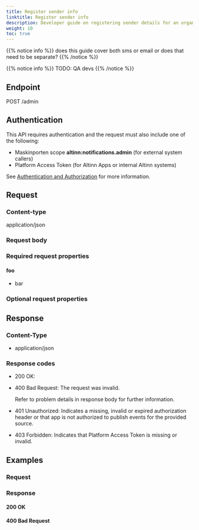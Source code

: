 ```yaml
---
title: Register sender info
linktitle: Register sender info 
description: Developer guide on registering sender details for an organisation
weight: 10
toc: true
---
```


{{% notice info %}}
does this guide cover both sms or email or does that need to be separate? 
{{% /notice %}}

{{% notice info %}}
TODO: QA devs
{{% /notice %}}

## Endpoint

POST /admin

## Authentication

This API requires authentication and the request must also include one of the following: 
- Maskinporten scope __altinn:notifications.admin__ (for external system callers) 
- Platform Access Token (for Altinn Apps or internal Altinn systems)

See [Authentication and Authorization](../../../api/#authentication--authorization) for more information.

## Request

### Content-type

application/json

### Request body


### Required request properties 

#### foo
- bar

### Optional request properties

## Response

### Content-Type
- application/json

### Response codes
- 200 OK: 
- 400 Bad Request: The request was invalid.

  Refer to problem details in response body for further information.
- 401 Unauthorized: Indicates a missing, invalid or expired authorization header or that app is not authorized to publish events for the provided source.
- 403 Forbidden: Indicates that Platform Access Token is missing or invalid.

## Examples

### Request

### Response

#### 200 OK

#### 400 Bad Request
